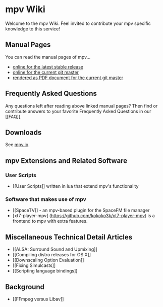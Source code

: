 # mpv Wiki

Welcome to the mpv Wiki. Feel invited to contribute your mpv specific knowledge to this service!

## Manual Pages

You can read the manual pages of mpv...
* [online for the latest stable release](http://mpv.io/manual/stable/)
* [online for the current git master](http://mpv.io/manual/master/)
* [rendered as PDF document for the current git master](http://mpv.srsfckn.biz/manual.pdf)

## Frequently Asked Questions

Any questions left after reading above linked manual pages? Then find or contribute answers to your favorite Frequently Asked Questions in our [[FAQ]].

## Downloads

See [mpv.io](http://mpv.io/installation/).

## mpv Extensions and Related Software

### User Scripts

* [[User Scripts]] written in lua that extend mpv's functionality 

### Software that makes use of mpv

* [[SpaceTV]] - an mpv-based plugin for the SpaceFM file manager
* [xt7-player-mpv] (https://github.com/kokoko3k/xt7-player-mpv) is a frontend to mpv with extra features.

## Miscellaneous Technical Detail Articles

* [[ALSA: Surround Sound and Upmixing]]
* [[Compiling distro releases for OS X]]
* [[Downscaling Option Evaluation]]
* [[Fixing Simulcasts]]
* [[Scripting language bindings]]

## Background

* [[FFmpeg versus Libav]]

